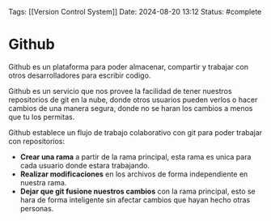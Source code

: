 Tags: [[Version Control System]]
Date: 2024-08-20 13:12
Status: #complete 

# Github

Github es un plataforma para poder almacenar, compartir y trabajar con otros desarrolladores para escribir codigo.

Github es un servicio que nos provee la facilidad de tener nuestros repositorios de git en la nube, donde otros usuarios pueden verlos o hacer cambios de una manera segura, donde no se haran los cambios a menos que tu los permitas.

Github establece un flujo de trabajo colaborativo con git para poder trabajar con repositorios:
- __Crear una rama__ a partir de la rama principal, esta rama es unica para cada usuario donde estara trabajando.
- __Realizar modificaciones__ en los archivos de forma independiente en nuestra rama.
- __Dejar que git fusione nuestros cambios__ con la rama principal, esto se hara de forma inteligente sin afectar cambios que hayan hecho otras personas.
